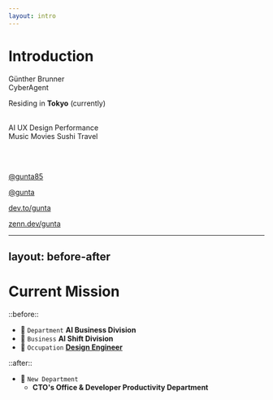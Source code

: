 ```yaml
---
layout: intro
---
```


# Introduction

<fluent-emoji-person-light /> Günther Brunner
<br>
<noto-calendar /> CyberAgent
<br>

<twemoji-flag-japan /> Residing in **Tokyo** (currently)
<br>
<br>

<flat-color-icons-like /> <logos-openai-icon /> AI <majesticons-ux-circle-line /> UX <logos-figma /> Design <emojione-v1-lightning-mood /> Performance
<br>
<logos-spotify-icon /> Music <logos-netflix-icon /> Movies <noto-sushi /> Sushi <material-symbols-travel class="text-blue-400" /> Travel

<br>
<br>

<fa6-brands-square-x-twitter /> [@gunta85](https://twitter.com/gunta85)
<br>

<carbon-logo-github /> [@gunta](https://github.com/gunta)
<br>

<skill-icons-devto-light /> [dev.to/gunta](https://dev.to/gunta)
<br>

<simple-icons-zenn class="text-blue-400"/> [zenn.dev/gunta](https://zenn.dev/gunta)

---
layout: before-after
---

# Current Mission

::before::
- 🤖 `Department` **AI Business Division** 
- 🔄 `Business` **AI Shift Division** 
- 🎨 `Occupation` [**Design Engineer**](https://vercel.com/blog/design-engineering-at-vercel)

::after::
- 🏢 `New Department` 
  - **CTO's Office & Developer Productivity Department**
